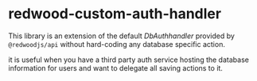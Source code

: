 # redwood-custom-auth-handler

This library is an extension of the default *DbAuthhandler* provided by `@redwoodjs/api` without hard-coding any database specific action.

it is useful when you have a third party auth service hosting the database information for users and want to delegate all saving actions to it.
